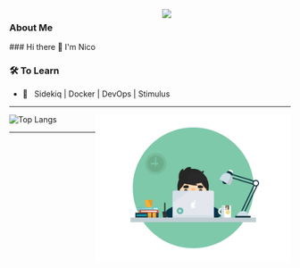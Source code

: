 
<img align='right' src="https://media.giphy.com/media/M9gbBd9nbDrOTu1Mqx/giphy.gif" width="230">

<h3> About Me </h3>
### Hi there 👋 I'm Nico




<h3>🛠 To Learn</h3>

- 🔧 &nbsp; Sidekiq | Docker | DevOps | Stimulus

<hr>

<div>
<img src="https://github.com/nirala69/nirala69/blob/master/70804f7e25b11f29db904f2fa7b4cd9d.gif" width="350" align='right'>

![Top Langs](https://github-readme-stats.vercel.app/api/top-langs/?username=nroulston&show_icons=true)
</div>


<hr>




